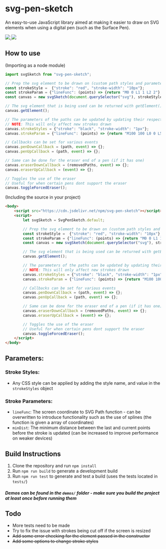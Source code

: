 # svg-pen-sketch
An easy-to-use JavaScript library aimed at making it easier to draw on SVG elements when using a digital pen (such as the Surface Pen). 

<a href="https://www.npmjs.com/package/svg-pen-sketch">
    <img src="https://img.shields.io/npm/v/svg-pen-sketch?style=flat-square">
</a>

<a href="https://github.com/Desousak/svg-pen-sketch/actions?query=workflow%3A%22Node.js+CI%22">
    <img src="https://img.shields.io/github/workflow/status/Desousak/svg-pen-sketch/Node.js%20CI?style=flat-square">
</a>

## How to use 
(Importing as a node module)
```javascript
import svgSketch from "svg-pen-sketch";

// Prep the svg element to be drawn on (custom path styles and parameters can be passed in optionally)
const strokeStyle =  {"stroke": "red", "stroke-width": "10px"};
const strokeParam = {"lineFunc": (points) => {return "M0 0 L1 1 L2 2"}, "minDist": 10};
const canvas = new svgSketch(document.querySelector("svg"), strokeStyle, strokeParam);

// The svg element that is being used can be returned with getElement()
canvas.getElement();

// The parameters of the paths can be updated by updating their respective objects
// NOTE: This will only affect new strokes drawn
canvas.strokeStyles = {"stroke": "black", "stroke-width": "1px"};
canvas.strokeParam = {"lineFunc": (points) => {return "M100 100 L0 0 L50 50"}, "minDist": 0};

// Callbacks can be set for various events
canvas.penDownCallback = (path, event) => {};
canvas.penUpCallback = (path, event) => {};

// Same can be done for the eraser end of a pen (if it has one)
canvas.eraserDownCallback = (removedPaths, event) => {};
canvas.eraserUpCallback = (event) => {};

// Toggles the use of the eraser
// Useful for when certain pens dont support the eraser
canvas.toggleForcedEraser();
```

(Including the source in your project)

```html
<body>
    <script src="https://cdn.jsdelivr.net/npm/svg-pen-sketch"></script>
    <script> 
        let svgSketch = SvgPenSketch.default;

        // Prep the svg element to be drawn on (custom path styles and parameters can be passed in optionally)
        const strokeStyle =  {"stroke": "red", "stroke-width": "10px"};
        const strokeParam = {"lineFunc": (points) => {return "M0 0 L1 1 L2 2"}, "minDist": 10};
        const canvas = new svgSketch(document.querySelector("svg"), strokeStyle, strokeParam);

        // The svg element that is being used can be returned with getElement()
        canvas.getElement();

        // The parameters of the paths can be updated by updating their respective objects
        // NOTE: This will only affect new strokes drawn
        canvas.strokeStyles = {"stroke": "black", "stroke-width": "1px"};
        canvas.strokeParam = {"lineFunc": (points) => {return "M100 100 L0 0 L50 50"}, "minDist": 0};

        // Callbacks can be set for various events
        canvas.penDownCallback = (path, event) => {};
        canvas.penUpCallback = (path, event) => {};

        // Same can be done for the eraser end of a pen (if it has one)
        canvas.eraserDownCallback = (removedPaths, event) => {};
        canvas.eraserUpCallback = (event) => {};

        // Toggles the use of the eraser
        // Useful for when certain pens dont support the eraser
        canvas.toggleForcedEraser();
    </script>
</body>
```

## Parameters:
### Stroke Styles:
- Any CSS style can be applied by adding the style name, and value in the `strokeStyles` object
### Stroke Parameters:
- `lineFunc`: The screen coordinate to SVG Path function - can be overwritten to introduce functionality such as the use of splines (the function is given a array of coordinates)
- `minDist`: The minimum distance between the last and current points before the stroke is updated (can be increased to improve performance on weaker devices)

## Build Instructions
1) Clone the repository and run `npm install`
2) Run `npm run build` to generate a development build 
3) Run `npm run test` to generate and test a build (uses the tests located in `tests/`)

#### _Demos can be found in the `demos/` folder - make sure you build the project at least once before running them_ ####

## Todo
- More tests need to be made
- Try to fix the issue with strokes being cut off if the screen is resized
- ~~Add some error checking for the element passed in the constructor~~
- ~~Add some options to change stroke styles~~

